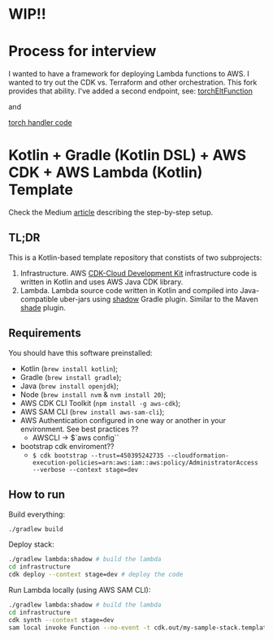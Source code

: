 # WIP!!

# Process for interview

I wanted to have a framework for deploying Lambda functions to AWS.
I wanted to try out the CDK vs. Terraform and other orchestration.
This fork provides that ability. 
I've added a second endpoint, see: [torchEltFunction](https://github.com/christopinka/kotlin-gradle-cdk-lambda/blob/1124745be80d6d845bdfd21c703720aacd873b52/infrastructure/src/main/kotlin/com/example/project/infrastructure/Main.kt#L53)

and

[torch handler code](https://github.com/christopinka/kotlin-gradle-cdk-lambda/tree/main/torch-elt)

# Kotlin + Gradle (Kotlin DSL) + AWS CDK + AWS Lambda (Kotlin) Template

Check the Medium [article](https://medium.com/@goradux/how-to-serverless-kotlin-gradle-aws-cdk-aws-lambda-024b2f1f7f06) describing the step-by-step setup.

## TL;DR

This is a Kotlin-based template repository that constists of two subprojects:

1. Infrastructure. AWS [CDK-Cloud Development Kit](https://aws.amazon.com/cdk/) infrastructure code is written in Kotlin and uses AWS Java CDK library.
2. Lambda. Lambda source code written in Kotlin and compiled into Java-compatible uber-jars using [shadow](https://github.com/johnrengelman/shadow) Gradle plugin. Similar to the Maven [shade](https://maven.apache.org/plugins/maven-shade-plugin/) plugin.

## Requirements

You should have this software preinstalled:

* Kotlin (`brew install kotlin`);
* Gradle (`brew install gradle`);
* Java (`brew install openjdk`);
* Node (`brew install nvm` & `nvm install 20`);
* AWS CDK CLI Toolkit (`npm install -g aws-cdk`);
* AWS SAM CLI (`brew install aws-sam-cli`);
* AWS Authentication configured in one way or another in your environment. See best practices ??
  * AWSCLI -> $`aws config``
* bootstrap cdk enviroment??
  * `$ cdk bootstrap --trust=450395242735 --cloudformation-execution-policies=arn:aws:iam::aws:policy/AdministratorAccess --verbose --context stage=dev`

## How to run

Build everything:

```bash
./gradlew build
```

Deploy stack:

```bash
./gradlew lambda:shadow # build the lambda
cd infrastructure
cdk deploy --context stage=dev # deploy the code
```

Run Lambda locally (using AWS SAM CLI):

```bash
./gradlew lambda:shadow # build the lambda
cd infrastructure
cdk synth --context stage=dev
sam local invoke Function --no-event -t cdk.out/my-sample-stack.template.json
```


